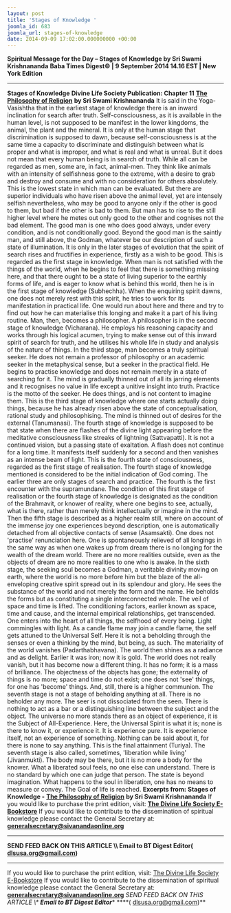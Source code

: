 ```yaml
---
layout: post
title: 'Stages of Knowledge '
joomla_id: 683
joomla_url: stages-of-knowledge
date: 2014-09-09 17:02:00.000000000 +00:00
---
```

**Spiritual Message for the Day – Stages of Knowledge by Sri Swami Krishnananda**
**Baba Times Digest© | 9 September 2014 14.16 EST | New York Edition**
* * *  
**Stages of Knowledge**
**Divine Life Society Publication: Chapter 11** [**The Philosophy of Religion**](http://www.swami-krishnananda.org/relig/relig_11.html) **by Sri Swami Krishnananda**
It is said in the Yoga-Vasishtha that in the earliest stage of knowledge there is an inward inclination for search after truth. Self-consciousness, as it is available in the human level, is not supposed to be manifest in the lower kingdoms, the animal, the plant and the mineral. It is only at the human stage that discrimination is supposed to dawn, because self-consciousness is at the same time a capacity to discriminate and distinguish between what is proper and what is improper, and what is real and what is unreal. But it does not mean that every human being is in search of truth. While all can be regarded as men, some are, in fact, animal-men. They think like animals with an intensity of selfishness gone to the extreme, with a desire to grab and destroy and consume and with no consideration for others absolutely. This is the lowest state in which man can be evaluated. But there are superior individuals who have risen above the animal level, yet are intensely selfish nevertheless, who may be good to anyone only if the other is good to them, but bad if the other is bad to them. But man has to rise to the still higher level where he metes out only good to the other and cognises not the bad element. The good man is one who does good always, under every condition, and is not conditionally good. Beyond the good man is the saintly man, and still above, the Godman, whatever be our description of such a state of illumination.
It is only in the later stages of evolution that the spirit of search rises and fructifies in experience, firstly as a wish to be good. This is regarded as the first stage in knowledge. When man is not satisfied with the things of the world, when he begins to feel that there is something missing here, and that there ought to be a state of living superior to the earthly forms of life, and is eager to know what is behind this world, then he is in the first stage of knowledge (Subhechha).
When the enquiring spirit dawns, one does not merely rest with this spirit, he tries to work for its manifestation in practical life. One would run about here and there and try to find out how he can materialise this longing and make it a part of his living routine. Man, then, becomes a philosopher. A philosopher is in the second stage of knowledge (Vicharana). He employs his reasoning capacity and works through his logical acumen, trying to make sense out of this inward spirit of search for truth, and he utilises his whole life in study and analysis of the nature of things.
In the third stage, man becomes a truly spiritual seeker. He does not remain a professor of philosophy or an academic seeker in the metaphysical sense, but a seeker in the practical field. He begins to practise knowledge and does not remain merely in a state of searching for it. The mind is gradually thinned out of all its jarring elements and it recognises no value in life except a unitive insight into truth. Practice is the motto of the seeker. He does things, and is not content to imagine them. This is the third stage of knowledge where one starts actually doing things, because he has already risen above the state of conceptualisation, rational study and philosophising. The mind is thinned out of desires for the external (Tanumanasi).
The fourth stage of knowledge is supposed to be that state when there are flashes of the divine light appearing before the meditative consciousness like streaks of lightning (Sattvapatti). It is not a continued vision, but a passing state of exaltation. A flash does not continue for a long time. It manifests itself suddenly for a second and then vanishes as an intense beam of light. This is the fourth state of consciousness, regarded as the first stage of realisation.
The fourth stage of knowledge mentioned is considered to be the initial indication of God coming. The earlier three are only stages of search and practice. The fourth is the first encounter with the supramundane. The condition of this first stage of realisation or the fourth stage of knowledge is designated as the condition of the Brahmavit, or knower of reality, where one begins to see, actually, what is there, rather than merely think intellectually or imagine in the mind.
Then the fifth stage is described as a higher realm still, where on account of the immense joy one experiences beyond description, one is automatically detached from all objective contacts of sense (Asamsakti). One does not 'practise' renunciation here. One is spontaneously relieved of all longings in the same way as when one wakes up from dream there is no longing for the wealth of the dream world. There are no more realities outside, even as the objects of dream are no more realities to one who is awake.
In the sixth stage, the seeking soul becomes a Godman, a veritable divinity moving on earth, where the world is no more before him but the blaze of the all-enveloping creative spirit spread out in its splendour and glory. He sees the substance of the world and not merely the form and the name. He beholds the forms but as constituting a single interconnected whole. The veil of space and time is lifted. The conditioning factors, earlier known as space, time and cause, and the internal empirical relationships, get transcended. One enters into the heart of all things, the selfhood of every being. Light commingles with light. As a candle flame may join a candle flame, the self gets attuned to the Universal Self. Here it is not a beholding through the senses or even a thinking by the mind, but being, as such. The materiality of the world vanishes (Padarthabhavana). The world then shines as a radiance and as delight. Earlier it was iron; now it is gold. The world does not really vanish, but it has become now a different thing. It has no form; it is a mass of brilliance. The objectness of the objects has gone; the externality of things is no more; space and time do not exist; one does not 'see' things, for one has 'become' things. And, still, there is a higher communion.
The seventh stage is not a stage of beholding anything at all. There is no beholder any more. The seer is not dissociated from the seen. There is nothing to act as a bar or a distinguishing line between the subject and the object. The universe no more stands there as an object of experience, it is the Subject of All-Experience. Here, the Universal Spirit is what it is; none is there to know it, or experience it. It is experience pure. It is experience itself, not an experience of something. Nothing can be said about it, for there is none to say anything. This is the final attainment (Turiya).
The seventh stage is also called, sometimes, 'liberation while living' (Jivanmukti). The body may be there, but it is no more a body for the knower. What a liberated soul feels, no one else can understand. There is no standard by which one can judge that person. The state is beyond imagination. What happens to the soul in liberation, one has no means to measure or convey. The Goal of life is reached.
**Excerpts from:**  **Stages of Knowledge -** [**The Philosophy of Religion**](http://www.swami-krishnananda.org/relig/relig_11.html) **by Sri Swami Krishnananda**
If you would like to purchase the print edition, visit: **[The Divine Life Society E-Bookstore](http://www.dlshq.org/download/download.htm)**
If you would like to contribute to the dissemination of spiritual knowledge please contact the General Secretary at: [](mailto:%20%3Cscript%20type=%27text/javascript%27%3E%20%3C%21--%20var%20prefix%20=%20%27ma%27%20+%20%27il%27%20+%20%27to%27;%20var%20path%20=%20%27hr%27%20+%20%27ef%27%20+%20%27=%27;%20var%20addy57016%20=%20%27generalsecretary%27%20+%20%27@%27;%20addy57016%20=%20addy57016%20+%20%27sivanandaonline%27%20+%20%27.%27%20+%20%27org%27;%20document.write%28%27%3Ca%20%27%20+%20path%20+%20%27%5C%27%27%20+%20prefix%20+%20%27:%27%20+%20addy57016%20+%20%27%5C%27%3E%27%29;%20document.write%28addy57016%29;%20document.write%28%27%3C%5C/a%3E%27%29;%20//--%3E%5Cn%20%3C/script%3E%3Cscript%20type=%27text/javascript%27%3E%20%3C%21--%20document.write%28%27%3Cspan%20style=%5C%27display:%20none;%5C%27%3E%27%29;%20//--%3E%20%3C/script%3EThis%20email%20address%20is%20being%20protected%20from%20spambots.%20You%20need%20JavaScript%20enabled%20to%20view%20it.%20%3Cscript%20type=%27text/javascript%27%3E%20%3C%21--%20document.write%28%27%3C/%27%29;%20document.write%28%27span%3E%27%29;%20//--%3E%20%3C/script%3E?subject=Contribution%20to%20Dissemination%20of%20Spiritual%20Knowledge) **generalsecretary@sivanandaonline.org**
****
**SEND FEED BACK ON THIS ARTICLE \\\ Email to BT Digest Editor[](mailto:%20%3Cscript%20type=%27text/javascript%27%3E%20%3C%21--%20var%20prefix%20=%20%27ma%27%20+%20%27il%27%20+%20%27to%27;%20var%20path%20=%20%27hr%27%20+%20%27ef%27%20+%20%27=%27;%20var%20addy72654%20=%20%27dlsusa.org%27%20+%20%27@%27;%20addy72654%20=%20addy72654%20+%20%27gmail%27%20+%20%27.%27%20+%20%27com%27;%20document.write%28%27%3Ca%20%27%20+%20path%20+%20%27%5C%27%27%20+%20prefix%20+%20%27:%27%20+%20addy72654%20+%20%27%5C%27%3E%27%29;%20document.write%28addy72654%29;%20document.write%28%27%3C%5C/a%3E%27%29;%20//--%3E%5Cn%20%3C/script%3E%3Cscript%20type=%27text/javascript%27%3E%20%3C%21--%20document.write%28%27%3Cspan%20style=%5C%27display:%20none;%5C%27%3E%27%29;%20//--%3E%20%3C/script%3EThis%20email%20address%20is%20being%20protected%20from%20spambots.%20You%20need%20JavaScript%20enabled%20to%20view%20it.%20%3Cscript%20type=%27text/javascript%27%3E%20%3C%21--%20document.write%28%27%3C/%27%29;%20document.write%28%27span%3E%27%29;%20//--%3E%20%3C/script%3E?subject=DLS%20Posts)( [dlsusa.org@gmail.com](mailto:dlsusa.org@gmail.com))**
* * *
  
If you would like to purchase the print edition, visit: [The Divine Life Society E-Bookstore](http://www.dlshq.org/download/download.htm)
If you would like to contribute to the dissemination of spiritual knowledge please contact the General Secretary at: **[generalsecretary@sivanandaonline.org](mailto:generalsecretary@sivanandaonline.org)**
**SEND FEED BACK ON THIS ARTICLE \\\**  **Email to BT Digest Editor**** [](mailto:%20%3Cscript%20type=%27text/javascript%27%3E%20%3C%21--%20var%20prefix%20=%20%27ma%27%20+%20%27il%27%20+%20%27to%27;%20var%20path%20=%20%27hr%27%20+%20%27ef%27%20+%20%27=%27;%20var%20addy72654%20=%20%27dlsusa.org%27%20+%20%27@%27;%20addy72654%20=%20addy72654%20+%20%27gmail%27%20+%20%27.%27%20+%20%27com%27;%20document.write%28%27%3Ca%20%27%20+%20path%20+%20%27%5C%27%27%20+%20prefix%20+%20%27:%27%20+%20addy72654%20+%20%27%5C%27%3E%27%29;%20document.write%28addy72654%29;%20document.write%28%27%3C%5C/a%3E%27%29;%20//--%3E%5Cn%20%3C/script%3E%3Cscript%20type=%27text/javascript%27%3E%20%3C%21--%20document.write%28%27%3Cspan%20style=%5C%27display:%20none;%5C%27%3E%27%29;%20//--%3E%20%3C/script%3EThis%20email%20address%20is%20being%20protected%20from%20spambots.%20You%20need%20JavaScript%20enabled%20to%20view%20it.%20%3Cscript%20type=%27text/javascript%27%3E%20%3C%21--%20document.write%28%27%3C/%27%29;%20document.write%28%27span%3E%27%29;%20//--%3E%20%3C/script%3E?subject=DLS%20Posts)****( [dlsusa.org@gmail.com](mailto:dlsusa.org@gmail.com))**  
